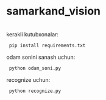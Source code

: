 # samarkand_vision
<br>
kerakli kutubxonalar:
<br>

```python
 pip install requirements.txt
```

odam sonini sanash uchun:
<br>

```python
 python odam_soni.py
```
recognize uchun:

```python
 python recognize.py
```
